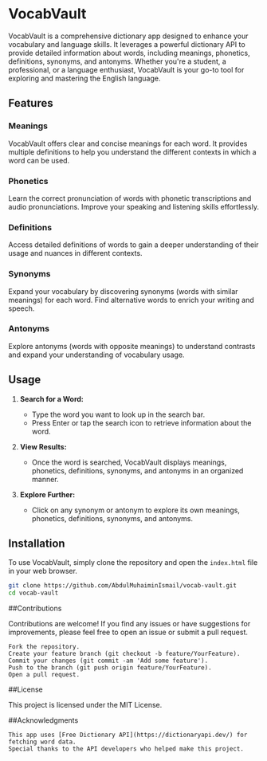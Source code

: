# VocabVault

VocabVault is a comprehensive dictionary app designed to enhance your vocabulary and language skills. It leverages a powerful dictionary API to provide detailed information about words, including meanings, phonetics, definitions, synonyms, and antonyms. Whether you're a student, a professional, or a language enthusiast, VocabVault is your go-to tool for exploring and mastering the English language.

## Features

### Meanings

VocabVault offers clear and concise meanings for each word. It provides multiple definitions to help you understand the different contexts in which a word can be used.

### Phonetics

Learn the correct pronunciation of words with phonetic transcriptions and audio pronunciations. Improve your speaking and listening skills effortlessly.

### Definitions

Access detailed definitions of words to gain a deeper understanding of their usage and nuances in different contexts.

### Synonyms

Expand your vocabulary by discovering synonyms (words with similar meanings) for each word. Find alternative words to enrich your writing and speech.

### Antonyms

Explore antonyms (words with opposite meanings) to understand contrasts and expand your understanding of vocabulary usage.

## Usage

1. **Search for a Word:**
   - Type the word you want to look up in the search bar.
   - Press Enter or tap the search icon to retrieve information about the word.

2. **View Results:**
   - Once the word is searched, VocabVault displays meanings, phonetics, definitions, synonyms, and antonyms in an organized manner.

3. **Explore Further:**
   - Click on any synonym or antonym to explore its own meanings, phonetics, definitions, synonyms, and antonyms.

## Installation

To use VocabVault, simply clone the repository and open the `index.html` file in your web browser.

```bash
git clone https://github.com/AbdulMuhaiminIsmail/vocab-vault.git
cd vocab-vault
```

##Contributions

Contributions are welcome! If you find any issues or have suggestions for improvements, please feel free to open an issue or submit a pull request.

    Fork the repository.
    Create your feature branch (git checkout -b feature/YourFeature).
    Commit your changes (git commit -am 'Add some feature').
    Push to the branch (git push origin feature/YourFeature).
    Open a pull request.

##License

This project is licensed under the MIT License.

##Acknowledgments

    This app uses [Free Dictionary API](https://dictionaryapi.dev/) for fetching word data.
    Special thanks to the API developers who helped make this project.
